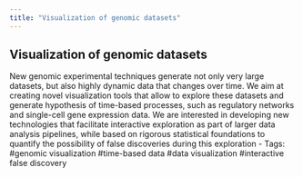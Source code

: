 ```yaml
---
title: "Visualization of genomic datasets"
---
```


## Visualization of genomic datasets

New genomic experimental techniques generate not only very large datasets, but also highly dynamic data that changes over time. We aim at creating novel visualization tools that allow to explore these datasets and generate hypothesis of time-based processes, such as regulatory networks and single-cell gene expression data. We are interested in developing new technologies that facilitate interactive exploration as part of larger data analysis pipelines, while based on rigorous statistical foundations to quantify the possibility of false discoveries during this exploration - Tags: #genomic visualization #time-based data #data visualization #interactive false discovery
